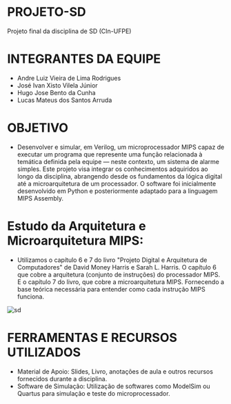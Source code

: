 # PROJETO-SD
Projeto final da disciplina de SD (CIn-UFPE)

# INTEGRANTES DA EQUIPE

- Andre Luiz Vieira de Lima Rodrigues 
- José Ivan Xisto Vilela Júnior 
- Hugo Jose Bento da Cunha 
- Lucas Mateus dos Santos Arruda 

# OBJETIVO

- Desenvolver e simular, em Verilog, um microprocessador MIPS capaz de executar um programa que represente uma função relacionada à temática definida pela equipe — neste contexto, um sistema de alarme simples. Este projeto visa integrar os conhecimentos adquiridos ao longo da disciplina, abrangendo desde os fundamentos da lógica digital até a microarquitetura de um processador. O software foi inicialmente desenvolvido em Python e posteriormente adaptado para a linguagem MIPS Assembly.

# Estudo da Arquitetura e Microarquitetura MIPS:

- Utilizamos o capítulo 6 e 7 do livro "Projeto Digital e Arquitetura de Computadores" de David Money Harris e Sarah L. Harris. O capítulo 6 que cobre a arquitetura (conjunto de instruções) do processador MIPS. E o capítulo 7 do livro, que cobre a microarquitetura MIPS. Fornecendo a base teórica necessária para entender como cada instrução MIPS funciona.

![sd](https://github.com/user-attachments/assets/880d5732-682f-47a3-8993-23c9b71960ba)


# FERRAMENTAS E RECURSOS UTILIZADOS

- Material de Apoio: Slides, Livro, anotações de aula e outros recursos fornecidos durante a disciplina.
- Software de Simulação: Utilização de softwares como ModelSim ou Quartus para simulação e teste do microprocessador.


